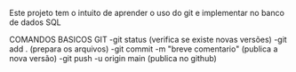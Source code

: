 Este projeto tem o intuito de aprender o uso do git e implementar no banco de dados SQL

COMANDOS BASICOS GIT
 -git status (verifica se existe novas versões)
 -git add . (prepara os arquivos)
 -git commit -m "breve comentario" (publica a nova versão)
 -git push -u origin main (publica no github)
